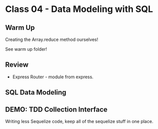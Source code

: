# Class 04 - Data Modeling with SQL

## Warm Up

Creating the Array.reduce method ourselves!

See warm up folder!

## Review

* Express Router - module from express.

## SQL Data Modeling

## DEMO: TDD Collection Interface

Writing less Sequelize code, keep all of the sequelize stuff in one place.
